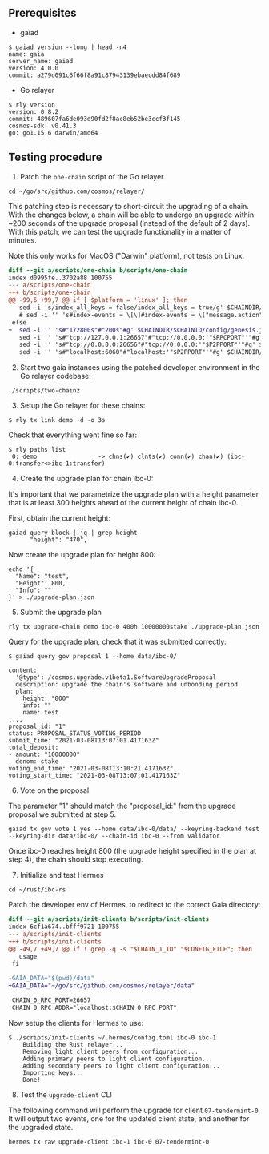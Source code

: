 ## Prerequisites

- gaiad
```
$ gaiad version --long | head -n4
name: gaia
server_name: gaiad
version: 4.0.0
commit: a279d091c6f66f8a91c87943139ebaecdd84f689
```

- Go relayer

```shell
$ rly version
version: 0.8.2
commit: 489607fa6de093d90fd2f8ac8eb52be3ccf3f145
cosmos-sdk: v0.41.3
go: go1.15.6 darwin/amd64
```

## Testing procedure

1. Patch the `one-chain` script of the Go relayer.

```shell
cd ~/go/src/github.com/cosmos/relayer/
```

This patching step is necessary to short-circuit the upgrading of a chain.
With the changes below, a chain will be able to undergo an upgrade within
~200 seconds of the upgrade proposal (instead of the default of 2 days).
With this patch, we can test the upgrade functionality in a matter of minutes.

Note this only works for MacOS ("Darwin" platform), not tests on Linux.

```diff
diff --git a/scripts/one-chain b/scripts/one-chain
index d0995fe..3702a88 100755
--- a/scripts/one-chain
+++ b/scripts/one-chain
@@ -99,6 +99,7 @@ if [ $platform = 'linux' ]; then
   sed -i 's/index_all_keys = false/index_all_keys = true/g' $CHAINDIR/$CHAINID/config/config.toml
   # sed -i '' 's#index-events = \[\]#index-events = \["message.action","send_packet.packet_src_channel","send_packet.packet_sequence"\]#g' $CHAINDIR/$CHAINID/config/app.toml
 else
+  sed -i '' 's#"172800s"#"200s"#g' $CHAINDIR/$CHAINID/config/genesis.json
   sed -i '' 's#"tcp://127.0.0.1:26657"#"tcp://0.0.0.0:'"$RPCPORT"'"#g' $CHAINDIR/$CHAINID/config/config.toml
   sed -i '' 's#"tcp://0.0.0.0:26656"#"tcp://0.0.0.0:'"$P2PPORT"'"#g' $CHAINDIR/$CHAINID/config/config.toml
   sed -i '' 's#"localhost:6060"#"localhost:'"$P2PPORT"'"#g' $CHAINDIR/$CHAINID/config/config.toml
```

2. Start two gaia instances using the patched developer environment in the Go relayer codebase:

```shell
./scripts/two-chainz
```

3. Setup the Go relayer for these chains:
```shell
$ rly tx link demo -d -o 3s
```

Check that everything went fine so far:

```shell
$ rly paths list
 0: demo                 -> chns(✔) clnts(✔) conn(✔) chan(✔) (ibc-0:transfer<>ibc-1:transfer)
```

4. Create the upgrade plan for chain ibc-0:

It's important that we parametrize the upgrade plan with a height parameter that
is at least 300 heights ahead of the current height of chain ibc-0.

First, obtain the current height:
```shell
gaiad query block | jq | grep height
      "height": "470",
```

Now create the upgrade plan for height 800:
```shell
echo '{
  "Name": "test",
  "Height": 800,
  "Info": ""
}' > ./upgrade-plan.json
```


5. Submit the upgrade plan 

```shell
rly tx upgrade-chain demo ibc-0 400h 10000000stake ./upgrade-plan.json
```

Query for the upgrade plan, check that it was submitted correctly:

```shell
$ gaiad query gov proposal 1 --home data/ibc-0/

content:
  '@type': /cosmos.upgrade.v1beta1.SoftwareUpgradeProposal
  description: upgrade the chain's software and unbonding period
  plan:
    height: "800"
    info: ""
    name: test
....
proposal_id: "1"
status: PROPOSAL_STATUS_VOTING_PERIOD
submit_time: "2021-03-08T13:07:01.417163Z"
total_deposit:
- amount: "10000000"
  denom: stake
voting_end_time: "2021-03-08T13:10:21.417163Z"
voting_start_time: "2021-03-08T13:07:01.417163Z"
```

6. Vote on the proposal

The parameter "1" should match the "proposal_id:" from the upgrade proposal
we submitted at step 5.

```shell
gaiad tx gov vote 1 yes --home data/ibc-0/data/ --keyring-backend test --keyring-dir data/ibc-0/ --chain-id ibc-0 --from validator
```

Once ibc-0 reaches height 800 (the upgrade height specified in the plan at step 4), the chain should stop executing.


7. Initialize and test Hermes

```shell
cd ~/rust/ibc-rs
```


Patch the developer env of Hermes, to redirect to the correct Gaia directory:
```diff
diff --git a/scripts/init-clients b/scripts/init-clients
index 6cf1a674..bfff9721 100755
--- a/scripts/init-clients
+++ b/scripts/init-clients
@@ -49,7 +49,7 @@ if ! grep -q -s "$CHAIN_1_ID" "$CONFIG_FILE"; then
   usage
 fi

-GAIA_DATA="$(pwd)/data"
+GAIA_DATA="~/go/src/github.com/cosmos/relayer/data"

 CHAIN_0_RPC_PORT=26657
 CHAIN_0_RPC_ADDR="localhost:$CHAIN_0_RPC_PORT"
```

Now setup the clients for Hermes to use:

```shell
$ ./scripts/init-clients ~/.hermes/config.toml ibc-0 ibc-1
    Building the Rust relayer...
    Removing light client peers from configuration...
    Adding primary peers to light client configuration...
    Adding secondary peers to light client configuration...
    Importing keys...
    Done!
```

8. Test the `upgrade-client` CLI

The following command will perform the upgrade for client `07-tendermint-0`. It
will output two events, one for the updated client state, and another for the
upgraded state.

```shell
hermes tx raw upgrade-client ibc-1 ibc-0 07-tendermint-0
```
